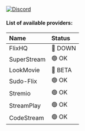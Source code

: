 <a href="https://discord.gg/xw9kfHRB"><img src="https://img.shields.io/discord/1309159394461614130?label=discord&labelColor=7289da&color=2c2f33&style=for-the-badge" alt="Discord"></a>

#### List of available providers:
| Name          | Status    |
| :-----------  | :-------  |
| FlixHQ | 🔴 DOWN |
| SuperStream | 🟢 OK |
| LookMovie | 🔵 BETA |
| Sudo-Flix | 🟢 OK |
| Stremio | 🟢 OK |
| StreamPlay | 🟢 OK |
| CodeStream | 🟢 OK |
